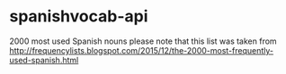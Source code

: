 # spanishvocab-api
2000 most used Spanish nouns
please note that this list was taken from http://frequencylists.blogspot.com/2015/12/the-2000-most-frequently-used-spanish.html
